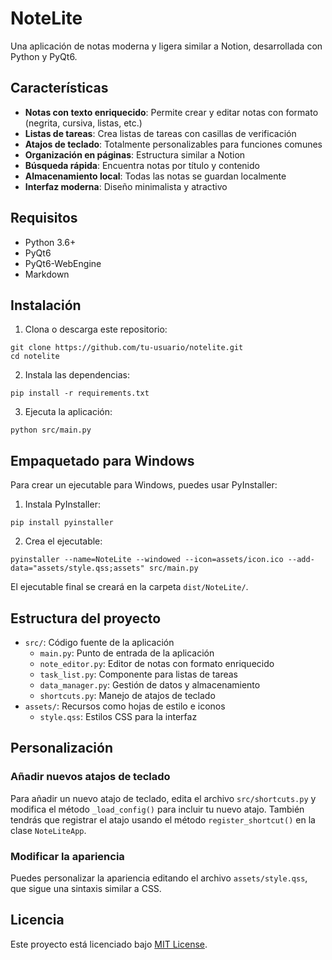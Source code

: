 # NoteLite

Una aplicación de notas moderna y ligera similar a Notion, desarrollada con Python y PyQt6.

## Características

- **Notas con texto enriquecido**: Permite crear y editar notas con formato (negrita, cursiva, listas, etc.)
- **Listas de tareas**: Crea listas de tareas con casillas de verificación
- **Atajos de teclado**: Totalmente personalizables para funciones comunes
- **Organización en páginas**: Estructura similar a Notion
- **Búsqueda rápida**: Encuentra notas por título y contenido
- **Almacenamiento local**: Todas las notas se guardan localmente
- **Interfaz moderna**: Diseño minimalista y atractivo

## Requisitos

- Python 3.6+
- PyQt6
- PyQt6-WebEngine
- Markdown

## Instalación

1. Clona o descarga este repositorio:
```
git clone https://github.com/tu-usuario/notelite.git
cd notelite
```

2. Instala las dependencias:
```
pip install -r requirements.txt
```

3. Ejecuta la aplicación:
```
python src/main.py
```

## Empaquetado para Windows

Para crear un ejecutable para Windows, puedes usar PyInstaller:

1. Instala PyInstaller:
```
pip install pyinstaller
```

2. Crea el ejecutable:
```
pyinstaller --name=NoteLite --windowed --icon=assets/icon.ico --add-data="assets/style.qss;assets" src/main.py
```

El ejecutable final se creará en la carpeta `dist/NoteLite/`.

## Estructura del proyecto

- `src/`: Código fuente de la aplicación
  - `main.py`: Punto de entrada de la aplicación
  - `note_editor.py`: Editor de notas con formato enriquecido
  - `task_list.py`: Componente para listas de tareas
  - `data_manager.py`: Gestión de datos y almacenamiento
  - `shortcuts.py`: Manejo de atajos de teclado
- `assets/`: Recursos como hojas de estilo e iconos
  - `style.qss`: Estilos CSS para la interfaz

## Personalización

### Añadir nuevos atajos de teclado

Para añadir un nuevo atajo de teclado, edita el archivo `src/shortcuts.py` y modifica el método `_load_config()` para incluir tu nuevo atajo. También tendrás que registrar el atajo usando el método `register_shortcut()` en la clase `NoteLiteApp`.

### Modificar la apariencia

Puedes personalizar la apariencia editando el archivo `assets/style.qss`, que sigue una sintaxis similar a CSS.

## Licencia

Este proyecto está licenciado bajo [MIT License](LICENSE).
